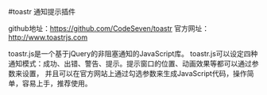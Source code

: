 #toastr 通知提示插件

github地址：https://github.com/CodeSeven/toastr 
官方网址：http://www.toastrjs.com


toastr.js是一个基于jQuery的非阻塞通知的JavaScript库。
toastr.js可以设定四种通知模式：成功、出错、警告、提示。提示窗口的位置、动画效果等都可以通过参数来设置，
并且可以在官方网站上通过勾选参数来生成JavaScript代码，操作简单，容易上手，推荐使用。
 